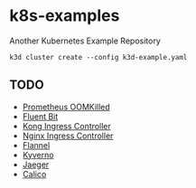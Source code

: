 # k8s-examples

Another Kubernetes Example Repository

```
k3d cluster create --config k3d-example.yaml
```

## TODO

* [Prometheus OOMKilled](https://songrgg.github.io/operation/how-to-alert-for-Pod-Restart-OOMKilled-in-Kubernetes/)
* [Fluent Bit](https://github.com/fluent/fluent-bit)
* [Kong Ingress Controller](https://github.com/Kong/kubernetes-ingress-controller)
* [Nginx Ingress Controller](https://github.com/nginxinc/kubernetes-ingress)
* [Flannel](https://github.com/flannel-io/flannel)
* [Kyverno](https://github.com/nirmata/kyverno)
* [Jaeger](https://github.com/jaegertracing/jaeger)
* [Calico](https://github.com/projectcalico/calico)
